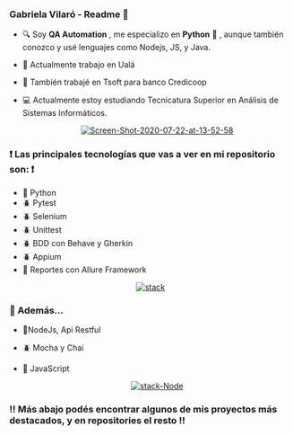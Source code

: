   ### Gabriela Vilaró - Readme 👋


  - :mag: Soy **QA Automation** , me especializo en **Python** :snake: , aunque también conozco y usé lenguajes como Nodejs, JS, y Java.
  - :office: Actualmente trabajo en Ualá
  - :office: También trabajé en Tsoft para banco Credicoop
  - :computer: Actualmente estoy estudiando Tecnicatura Superior en Análisis de Sistemas Informáticos.
  
      <p align="center"> <a href="https://ibb.co/VJYybb4"><img src="https://i.ibb.co/mb5sddW/Screen-Shot-2020-07-22-at-13-52-58.png" alt="Screen-Shot-2020-07-22-at-13-52-58"     border="0"></a> </p>


 ### :heavy_exclamation_mark: Las principales tecnologías que vas a ver en mi repositorio son: :heavy_exclamation_mark:

  - :snake: Python
  - :beetle: Pytest
  - :beetle: Selenium
  - :beetle: Unittest
  - :beetle: BDD con Behave y Gherkin
  - :beetle: Appium
  - :open_file_folder: Reportes con Allure Framework  
  
  
   <p align="center"> <a href="https://ibb.co/JBrg1WH"><img src="https://i.ibb.co/Lk9HFD1/stack.png" alt="stack" border="0"></a> </p>
   
  
### :red_circle: Además...
      
- :space_invader:NodeJs, Api Restful

- :beetle: Mocha y Chai

- :space_invader: JavaScript


  <p align="center"> <a href="https://imgbb.com/"><img src="https://i.ibb.co/VQvfxdX/stack-Node.png" alt="stack-Node" border="0"></a> </p>

 

### :bangbang: Más abajo podés encontrar algunos de mis proyectos más destacados, y en repositories el resto :bangbang:
  
  
